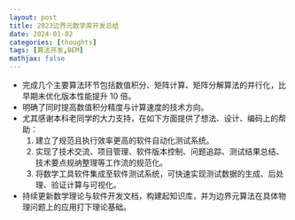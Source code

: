 ```yaml
---
layout: post
title: 2023边界元数学库开发总结
date: 2024-01-02
categories: [thoughts]
tags: [算法开发,BEM]
mathjax: false
---
```


-   完成几个主要算法环节包括数值积分、矩阵计算、矩阵分解算法的并行化，比早期未优化版本性能提升 10 倍。
-   明确了同时提高数值积分精度与计算速度的技术方向。
-   尤其感谢本科老同学的大力支持，在如下方面提供了想法、设计、编码上的帮助：
    1.  建立了规范且执行效率更高的软件自动化测试系统。
    2.  实现了技术交流、项目管理、软件版本控制、问题追踪、测试结果总结、技术要点规纳整理等工作流的规范化。
    3.  将数学工具软件集成至软件测试系统，可快速实现测试数据的生成、后处理、验证计算与可视化。
-   持续更新数学理论与软件开发文档，构建起知识库，并为边界元算法在具体物理问题上的应用打下理论基础。
